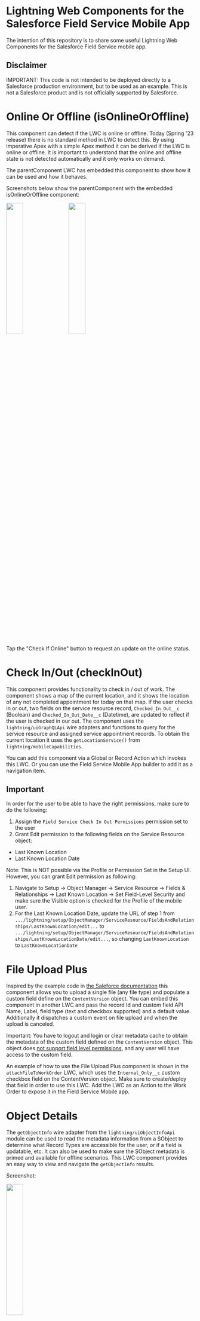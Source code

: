 # Lightning Web Components for the Salesforce Field Service Mobile App
The intention of this repository is to share some useful Lightning Web Components for the Salesforce Field Service mobile app.

## Disclaimer
IMPORTANT: This code is not intended to be deployed directly to a Salesforce production environment, but to be used as an example. This is not a Salesforce product and is not officially supported by Salesforce.

# Online Or Offline (isOnlineOrOffline)
This component can detect if the LWC is online or offline. Today (Spring '23 release) there is no standard method in LWC to detect this. By using imperative Apex with a simple Apex method it can be derived if the LWC is online or offline. It is important to understand that the online and offline state is not detected automatically and it only works on demand.

The parentComponent LWC has embedded this component to show how it can be used and how it behaves.

Screenshots below show the parentComponent with the embedded isOnlineOrOffline component:

<p float="left">
<img src="https://user-images.githubusercontent.com/78381570/228167375-33aab351-8365-4cba-acb0-d765fd26ab9d.png" width="30%" height="30%">
&nbsp;&nbsp;
<img src="https://user-images.githubusercontent.com/78381570/228167426-c25b749f-5694-4c31-91ef-a5215b5d2856.png" width="30%" height="30%">
</p>

Tap the "Check If Online" button to request an update on the online status.

# Check In/Out (checkInOut)
This component provides functionality to check in / out of work. The component shows a map of the current location, and it shows the location of any not completed appointment for today on that map. If the user checks in or out, two fields on the service resource record, `Checked_In_Out__c` (Boolean) and `Checked_In_Out_Date__c` (Datetime), are updated to reflect if the user is checked in our out. The component uses the `lightning/uiGraphQLApi` wire adapters and functions to query for the service resource and assigned service appointment records. To obtain the current location it uses the `getLocationService()` from `lightning/mobileCapabilities`.

You can add this component via a Global or Record Action which invokes this LWC. Or you can use the Field Service Mobile App builder to add it as a navigation item. 

## Important
In order for the user to be able to have the right permissions, make sure to do the following:
1. Assign the `Field Service Check In Out Permissions` permission set to the user
2. Grant Edit permission to the following fields on the Service Resource object:
  - Last Known Location
  - Last Known Location Date

Note: This is NOT possible via the Profile or Permission Set in the Setup UI. However, you can grant Edit permission as following:
1. Navigate to Setup -> Object Manager -> Service Resource -> Fields & Relationships -> Last Known Location -> Set Field-Level Security and make sure the Visible option is checked for the Profile of the mobile user.
2. For the Last Known Location Date, update the URL of step 1 from `.../lightning/setup/ObjectManager/ServiceResource/FieldsAndRelationships/LastKnownLocation/edit...` to `.../lightning/setup/ObjectManager/ServiceResource/FieldsAndRelationships/LastKnownLocationDate/edit...`, so changing `LastKnownLocation` to `LastKnownLocationDate`

# File Upload Plus
Inspired by the example code in [the Saleforce documentation](https://developer.salesforce.com/docs/atlas.en-us.mobile_offline.meta/mobile_offline/use_images_upload_while_offline_example.htm) this component allows you to upload a single file (any file type) and populate a custom field define on the `ContentVersion` object. You can embed this component in another LWC and pass the record Id and custom field API Name, Label, field type (text and checkbox supported) and a default value. Additionally it dispatches a custom event on file upload and when the upload is canceled.

Important: You have to logout and login or clear metadata cache to obtain the metadata of the custom field defined on the `ContentVersion` object. This object does [not support field level permissions](https://help.salesforce.com/s/articleView?id=000380808&type=1), and any user will have access to the custom field.

An example of how to use the File Upload Plus component is shown in the ```attachFileToWorkOrder``` LWC, which uses the ```Internal_Only__c``` custom checkbox field on the ContentVersion object. Make sure to create/deploy that field in order to use this LWC. Add the LWC as an Action to the Work Order to expose it in the Field Service Mobile app.

# Object Details
The `getObjectInfo` wire adapter from the `lightning/uiObjectInfoApi` module can be used to read the metadata information from a SObject to determine what Record Types are accessible for the user, or if a field is updatable, etc. It can also be used to make sure the SObject metadata is primed and available for offline scenarios. This LWC component provides an easy way to view and navigate the `getObjectInfo` results.

Screenshot:

<img src="https://private-user-images.githubusercontent.com/78381570/361395187-64325e22-36f4-43e5-8dab-52e0940e19d1.png" width="30%" height="30%">

# Debug Panel
It can be challenging to debug your Lightning Web Component while running it in the Salesforce Field Service mobile app. This Debug Panel component provides an easy way to write debugging information into a text area with timestamps added. The panel allows you to copy the text to the clipboard and clear the output.

Example of how it looks embedded in an LWC:

<img src="https://github.com/iampatrickbrinksma/SFS-LWC-Components/assets/78381570/a15694dc-0739-4699-b249-f95c6be77202.png" width="30%" height="30%">

To include this component in your LWC, add the following to the js controller:
```
// Log to console and add to output
  // Log msg
  log( msg, consoleOnly ) {
      let debugPanel = this.template.querySelector( "c-debug-panel");
      if ( debugPanel ) {
          debugPanel.log( msg, consoleOnly );
      } else {
          console.log( msg );
      }
  } 
```
And the following to the HTML template:
```
<c-debug-panel write-to-console="true"></c-debug-panel>
```
Set the writeToConsole to false if you don't want the output written to the console.

To write a message to the debug panel, just call the log function:
```
this.log( `Add this message to the debug panel and include this JSON object: ${ JSON.stringify( jsonObject ) } );
```
